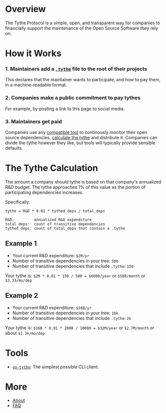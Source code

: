 # Overview

The Tythe Protocol is a simple, open, and transparent way for companies to financially support the maintenance of the Open Source Software they rely on.

# How it Works

### 1. Maintainers add a [`.tythe`](./.tythe) file to the root of their projects

This declares that the maintainer wants to participate, and how to pay them, in a machine-readable format.

### 2. Companies make a public commitment to pay tythes

For example, by posting a link to this page to social media.

### 3. Maintainers get paid

Companies use any [compatible tool](#tools) to continously monitor their open source dependencies, [calculate the tythe](#the-tythe-calculation) and distribute it. Companies can divide the tythe however they like, but tools will typically provide sensible defaults.

# The Tythe Calculation

The amount a company should tythe is based on that company's annualized R&D budget. The tythe approaches 1% of this value as the portion of participating dependencies increases.

Specifically:

```
tythe = R&D * 0.01 * tythed_deps / total_deps

R&D:         annualized R&D expenditure
total_deps:  count of transitive dependencies
tythed_deps: count of total_deps that contain a .tythe
```

## Example 1

 * Your current R&D expenditure: `$2M/yr`
 * Number of transitive dependencies in your tree: `500`
 * Number of transitive dependencies that include `.tythe`: `150`
 
Your tythe is: `$2M * 0.01 * 150 / 500 = $6000/year` or `$500/month` or `$3.33/mo/dep`

## Example 2

 * Your current R&D expenditure: `$16B/yr`
 * Number of transitive dependencies in your tree: `10k`
 * Number of transitive dependencies that include `.tythe`: `2k`

Your tythe is: `$16B * 0.01 * 2000 / 10000 = $32M/year` or `$2.7M/month` or about `$1.3k/mo/dep`


# Tools

* [`go-tythe`](https://github.com/tythe-protocol/go-tythe): The simplest possible CLI client.

# More

* [About](about.md)
* [FAQ](faq.md)
